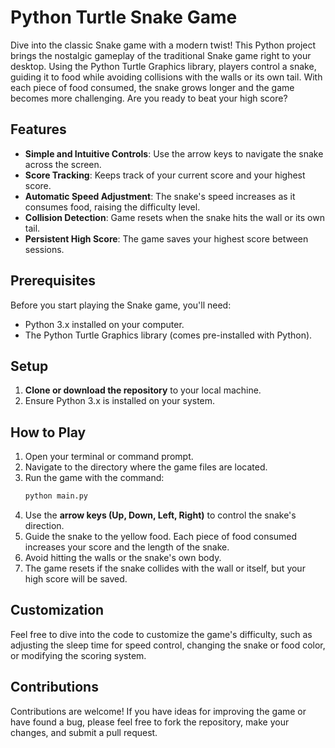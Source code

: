 # Python Turtle Snake Game

Dive into the classic Snake game with a modern twist! This Python project brings the nostalgic gameplay of the traditional Snake game right to your desktop. Using the Python Turtle Graphics library, players control a snake, guiding it to food while avoiding collisions with the walls or its own tail. With each piece of food consumed, the snake grows longer and the game becomes more challenging. Are you ready to beat your high score?

## Features

- **Simple and Intuitive Controls**: Use the arrow keys to navigate the snake across the screen.
- **Score Tracking**: Keeps track of your current score and your highest score.
- **Automatic Speed Adjustment**: The snake's speed increases as it consumes food, raising the difficulty level.
- **Collision Detection**: Game resets when the snake hits the wall or its own tail.
- **Persistent High Score**: The game saves your highest score between sessions.

## Prerequisites

Before you start playing the Snake game, you'll need:

- Python 3.x installed on your computer.
- The Python Turtle Graphics library (comes pre-installed with Python).

## Setup

1. **Clone or download the repository** to your local machine.
2. Ensure Python 3.x is installed on your system.

## How to Play

1. Open your terminal or command prompt.
2. Navigate to the directory where the game files are located.
3. Run the game with the command:
   ```bash
   python main.py
   ```
4. Use the **arrow keys (Up, Down, Left, Right)** to control the snake's direction.
5. Guide the snake to the yellow food. Each piece of food consumed increases your score and the length of the snake.
6. Avoid hitting the walls or the snake's own body.
7. The game resets if the snake collides with the wall or itself, but your high score will be saved.

## Customization

Feel free to dive into the code to customize the game's difficulty, such as adjusting the sleep time for speed control, changing the snake or food color, or modifying the scoring system.

## Contributions

Contributions are welcome! If you have ideas for improving the game or have found a bug, please feel free to fork the repository, make your changes, and submit a pull request.
